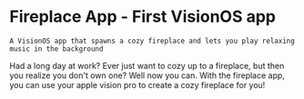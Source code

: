 # Fireplace App - First VisionOS app

```
A VisionOS app that spawns a cozy fireplace and lets you play relaxing music in the background
```

Had a long day at work? Ever just want to cozy up to a fireplace, but then you realize you don't own one? Well now you can. With the fireplace app, you can use your apple vision pro to create a cozy fireplace for you!
